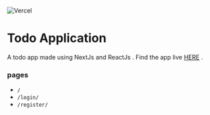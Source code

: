![Vercel](https://vercelbadge.vercel.app/api/aayushsrivastava9760/todo-app)

# Todo Application

A todo app made using NextJs and ReactJs . Find the app live [HERE](https://todo-app-by-aayush.vercel.app/login) .

### pages

- `/`
- `/login/`
- `/register/`
